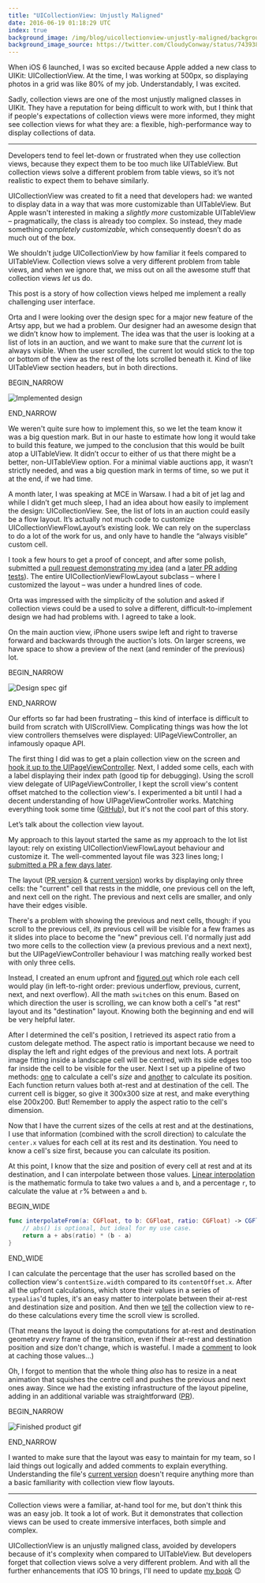 ```yaml
---
title: "UICollectionView: Unjustly Maligned"
date: 2016-06-19 01:18:29 UTC
index: true
background_image: /img/blog/uicollectionview-unjustly-maligned/background.jpg
background_image_source: https://twitter.com/CloudyConway/status/743938332758056961
---
```


When iOS 6 launched, I was so excited because Apple added a new class to UIKit: UICollectionView. At the time, I was working at 500px, so displaying photos in a grid was like 80% of my job. Understandably, I was excited.

Sadly, collection views are one of the most unjustly maligned classes in UIKit. They have a reputation for being difficult to work with, but I think that if people's expectations of collection views were more informed, they might see collection views for what they are: a flexible, high-performance way to display collections of data.

<!-- more -->

---

Developers tend to feel let-down or frustrated when they use collection views, because they expect them to be too much like UITableView. But collection views solve a different problem from table views, so it’s not realistic to expect them to behave similarly.

UICollectionView was created to fit a need that developers had: we wanted to display data in a way that was more customizable than UITableView. But Apple wasn't interested in making a _slightly more_ customizable UITableView – pragmatically, the class is already too complex. So instead, they made something _completely customizable_, which consequently doesn’t do as much out of the box.

We shouldn't judge UICollectionView by how familiar it feels compared to UITableView. Collection views solve a very different problem from table views, and when we ignore that, we miss out on all the awesome stuff that collection views _let_ us do. 

This post is a story of how collection views helped me implement a really challenging user interface.

Orta and I were looking over the design spec for a major new feature of the Artsy app, but we had a problem. Our designer had an awesome design that we didn’t know how to implement. The idea was that the user is looking at a list of lots in an auction, and we want to make sure that the _current_ lot is always visible. When the user scrolled, the current lot would stick to the top or bottom of the view as the rest of the lots scrolled beneath it. Kind of like UITableView section headers, but in both directions.

BEGIN_NARROW

![Implemented design](/img/blog/uicollectionview-unjustly-maligned/implemented.gif)

END_NARROW

We weren't quite sure how to implement this, so we let the team know it was a big question mark. But in our haste to estimate how long it would take to build this feature, we jumped to the conclusion that this would be built atop a UITableView. It didn’t occur to either of us that there might be a better, non-UITableView option. For a minimal viable auctions app, it wasn’t strictly needed, and was a big question mark in terms of time, so we put it at the end, if we had time.

A month later, I was speaking at MCE in Warsaw. I had a bit of jet lag and while I didn’t get much sleep, I had an idea about how easily to implement the design: UICollectionView. See, the list of lots in an auction could easily be a flow layout. It’s actually not much code to customize UICollectionViewFlowLayout’s existing look. We can rely on the superclass to do a lot of the work for us, and only have to handle the “always visible” custom cell.

I took a few hours to get a proof of concept, and after some polish, submitted a [pull request demonstrating my idea](https://github.com/artsy/eigen/pull/1411/files) (and a [later PR adding tests](https://github.com/artsy/eigen/pull/1424)). The entire UICollectionViewFlowLayout subclass – where I customized the layout – was under a hundred lines of code. 

Orta was impressed with the simplicity of the solution and asked if collection views could be a used to solve a different, difficult-to-implement design we had had problems with. I agreed to take a look.

On the main auction view, iPhone users swipe left and right to traverse forward and backwards through the auction's lots. On larger screens, we have space to show a preview of the next (and reminder of the previous) lot.

BEGIN_NARROW

![Design spec gif](/img/blog/uicollectionview-unjustly-maligned/spec.gif)

END_NARROW

Our efforts so far had been frustrating – this kind of interface is difficult to build from scratch with UIScrollView. Complicating things was how the lot view controllers themselves were displayed: UIPageViewController, an infamously opaque API.

The first thing I did was to get a plain collection view on the screen and [hook it up to the UIPageViewController](https://github.com/artsy/eigen/pull/1516/files#diff-77077322ef8ed66b1339d23acd77f762R61). Next, I added some cells, each with a label displaying their index path (good tip for debugging). Using the scroll view delegate of UIPageViewController, I kept the scroll view's content offset matched to the collection view's. I experimented a bit until I had a decent understanding of how UIPageViewController works. Matching everything took some time ([GitHub](https://github.com/artsy/eigen/pull/1516)), but it's not the cool part of this story. 

Let’s talk about the collection view layout.

My approach to this layout started the same as my approach to the lot list layout: rely on existing UICollectionViewFlowLayout behaviour and customize it. The well-commented layout file was 323 lines long; I [submitted a PR a few days later](https://github.com/artsy/eigen/pull/1516).

The layout ([PR version](https://github.com/artsy/eigen/blob/05d2f381f479340adb01ad845045e41756fd2883/Artsy/View_Controllers/Live_Auctions/Views/LiveAuctionFancyLotCollectionViewLayout.swift) & [current version](https://github.com/artsy/eigen/blob/7ac7620c77b4aff306853d13c0cecf4044b4f4d2/Artsy/View_Controllers/Live_Auctions/Views/LiveAuctionFancyLotCollectionViewLayout.swift)) works by displaying only three cells: the "current" cell that rests in the middle, one previous cell on the left, and next cell on the right. The previous and next cells are smaller, and only have their edges visible. 

There's a problem with showing the previous and next cells, though: if you scroll to the previous cell, _its_ previous cell will be visible for a few frames as it slides into place to become the "new" previous cell. I'd normally just add two more cells to the collection view (a previous previous and a next next), but the UIPageViewController behaviour I was matching really worked best with only three cells. 

Instead, I created an enum upfront and [figured out](https://github.com/artsy/eigen/blob/05d2f381f479340adb01ad845045e41756fd2883/Artsy/View_Controllers/Live_Auctions/Views/LiveAuctionFancyLotCollectionViewLayout.swift#L142-L152) which role each cell would play (in left-to-right order: previous underflow, previous, current, next, and next overflow). All the math `switch`es on this enum. Based on which direction the user is scrolling, we can know both a cell's "at rest" layout and its "destination" layout. Knowing both the beginning and end will be very helpful later.

After I determined the cell's position, I retrieved its aspect ratio from a custom delegate method. The aspect ratio is important because we need to display the left and right edges of the previous and next lots. A portrait image fitting inside a landscape cell will be centred, with its side edges too far inside the cell to be visible for the user. Next I set up a pipeline of two methods: [one](https://github.com/artsy/eigen/blob/05d2f381f479340adb01ad845045e41756fd2883/Artsy/View_Controllers/Live_Auctions/Views/LiveAuctionFancyLotCollectionViewLayout.swift#L191) to calculate a cell's _size_ and [another](https://github.com/artsy/eigen/blob/05d2f381f479340adb01ad845045e41756fd2883/Artsy/View_Controllers/Live_Auctions/Views/LiveAuctionFancyLotCollectionViewLayout.swift#L235-L288) to calculate its position. Each function return values both at-rest and at destination of the cell. The current cell is bigger, so give it 300x300 size at rest, and make everything else 200x200. But! Remember to apply the aspect ratio to the cell's dimension.

Now that I have the current sizes of the cells at rest and at the destinations, I use that information (combined with the scroll direction) to calculate the `center.x` values for each cell at its rest and its destination. You need to know a cell's size first, because you can calculate its position.

At this point, I know that the size and position of every cell at rest and at its destination, and I can interpolate between those values. [Linear interpolation](https://en.wikipedia.org/wiki/Linear_interpolation) is the mathematic formula to take two values `a` and `b`, and a percentage `r`, to calculate the value at `r`% between `a` and `b`. 

BEGIN_WIDE

```swift
func interpolateFrom(a: CGFloat, to b: CGFloat, ratio: CGFloat) -> CGFloat {
    // abs() is optional, but ideal for my use case.
    return a + abs(ratio) * (b - a) 
}
```

END_WIDE

I can calculate the percentage that the user has scrolled based on the collection view's `contentSize.width` compared to its `contentOffset.x`. After all the upfront calculations, which store their values in a series of `typealias`'d tuples, it's an easy matter to interpolate between their at-rest and destination size and position. And then we [tell](https://github.com/artsy/eigen/blob/05d2f381f479340adb01ad845045e41756fd2883/Artsy/View_Controllers/Live_Auctions/Views/LiveAuctionFancyLotCollectionViewLayout.swift#L70-L73) the collection view to re-do these calculations every time the scroll view is scrolled. 

(That means the layout is doing the computations for at-rest and destination geometry _every_ frame of the transition, even if their at-rest and destination position and size don't change, which is wasteful. I made a [comment](https://github.com/artsy/eigen/blob/05d2f381f479340adb01ad845045e41756fd2883/Artsy/View_Controllers/Live_Auctions/Views/LiveAuctionFancyLotCollectionViewLayout.swift#L190) to look at caching those values...)

Oh, I forgot to mention that the whole thing _also_ has to resize in a neat animation that squishes the centre cell and pushes the previous and next ones away. Since we had the existing infrastructure of the layout pipeline, adding in an additional variable was straightforward ([PR](https://github.com/artsy/eigen/pull/1506)). 

BEGIN_NARROW

![Finished product gif](/img/blog/uicollectionview-unjustly-maligned/finished.gif)

END_NARROW

I wanted to make sure that the layout was easy to maintain for my team, so I laid things out logically and added comments to explain everything. Understanding the file's [current version](https://github.com/artsy/eigen/blob/7ac7620c77b4aff306853d13c0cecf4044b4f4d2/Artsy/View_Controllers/Live_Auctions/Views/LiveAuctionFancyLotCollectionViewLayout.swift) doesn't require anything more than a basic familiarity with collection view flow layouts.

---

Collection views were a familiar, at-hand tool for me, but don't think this was an easy job. It took a lot of work. But it demonstrates that collection views can be used to create immersive interfaces, both simple and complex.

UICollectionView is an unjustly maligned class, avoided by developers because of it's complexity when compared to UITableView. But developers forget that collection views solve a very different problem. And with all the further enhancements that iOS 10 brings, I'll need to update [my book](http://amzn.to/1S6eWUt) 😉
